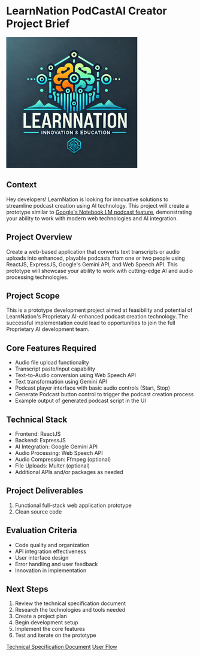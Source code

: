 # LearnNation PodCastAI Creator Project Brief

<img src="assets/learn-nation-logo.webp" alt="PodAI Creator Logo" width="350">

## Context
Hey developers! LearnNation is looking for innovative solutions to streamline podcast creation using AI technology. This project will create a prototype similar to [Google's Notebook LM podcast feature](https://notebooklm.google.com/), demonstrating your ability to work with modern web technologies and AI integration.

## Project Overview
Create a web-based application that converts text transcripts or audio uploads into enhanced, playable podcasts from one or two people using ReactJS, ExpressJS, Google's Gemini API, and Web Speech API. This prototype will showcase your ability to work with cutting-edge AI and audio processing technologies.

## Project Scope
This is a prototype development project aimed at feasibility and potential of LearnNation's Proprietary AI-enhanced podcast creation technology. The successful implementation could lead to opportunities to join the full Proprietary AI development team.

## Core Features Required
- Audio file upload functionality
- Transcript paste/input capability
- Text-to-Audio conversion using Web Speech API
- Text transformation using Gemini API
- Podcast player interface with basic audio controls (Start, Stop)
- Generate Podcast button control to trigger the podcast creation process
- Example output of generated podcast script in the UI

## Technical Stack
- Frontend: ReactJS
- Backend: ExpressJS
- AI Integration: Google Gemini API
- Audio Processing: Web Speech API
- Audio Compression: Ffmpeg (optional)
- File Uploads: Multer (optional)
- Additional APIs and/or packages as needed

## Project Deliverables
1. Functional full-stack web application prototype
2. Clean source code


## Evaluation Criteria
- Code quality and organization
- API integration effectiveness
- User interface design
- Error handling and user feedback
- Innovation in implementation

## Next Steps
1. Review the technical specification document
2. Research the technologies and tools needed
3. Create a project plan
4. Begin development setup
5. Implement the core features
6. Test and iterate on the prototype


[Technical Specification Document](./spec.md)
[User Flow](user-flow.md)